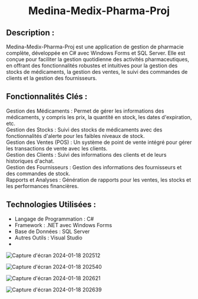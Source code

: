 <h1 align="center">
  Medina-Medix-Pharma-Proj
</h1>

 ## Description :
Medina-Medix-Pharma-Proj est une application de gestion de pharmacie complète, développée en C# avec Windows Forms et SQL Server. Elle est conçue pour faciliter la gestion quotidienne des activités pharmaceutiques, en offrant des fonctionnalités robustes et intuitives pour la gestion des stocks de médicaments, la gestion des ventes, le suivi des commandes de clients et la gestion des fournisseurs. </br>

 ## Fonctionnalités Clés :
Gestion des Médicaments : Permet de gérer les informations des médicaments, y compris les prix, la quantité en stock, les dates d'expiration, etc. </br>
Gestion des Stocks : Suivi des stocks de médicaments avec des fonctionnalités d'alerte pour les faibles niveaux de stock. </br>
Gestion des Ventes (POS) : Un système de point de vente intégré pour gérer les transactions de vente avec les clients. </br>
Gestion des Clients : Suivi des informations des clients et de leurs historiques d'achat. </br>
Gestion des Fournisseurs : Gestion des informations des fournisseurs et des commandes de stock. </br>
Rapports et Analyses : Génération de rapports pour les ventes, les stocks et les performances financières. </br>

 ## Technologies Utilisées :
* Langage de Programmation : C#
* Framework : .NET avec Windows Forms
* Base de Données : SQL Server
* Autres Outils : Visual Studio
* 
![Capture d'écran 2024-01-18 202512](https://github.com/ASMAE-BOUT/Medina-Medix-Pharma-Proj/assets/132204159/6344fd88-67e0-4edb-a35c-fb2ce23d692f)

![Capture d'écran 2024-01-18 202540](https://github.com/ASMAE-BOUT/Medina-Medix-Pharma-Proj/assets/132204159/73e130e4-4801-4132-9100-b21d02336936)

![Capture d'écran 2024-01-18 202621](https://github.com/ASMAE-BOUT/Medina-Medix-Pharma-Proj/assets/132204159/94c90a80-cf08-470e-a3d4-1cf8f07ff08b)

![Capture d'écran 2024-01-18 202639](https://github.com/ASMAE-BOUT/Medina-Medix-Pharma-Proj/assets/132204159/ac570015-1e13-4ee9-81e9-e6545453349d)

